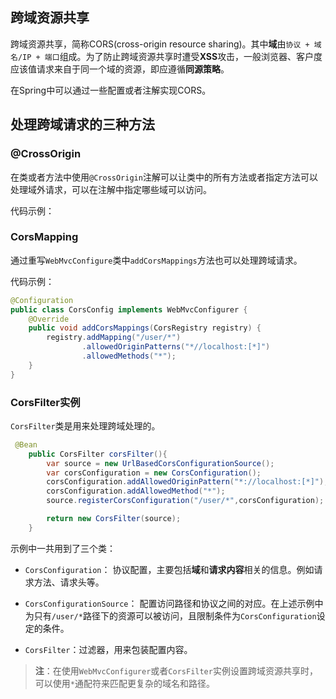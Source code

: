 ## 跨域资源共享

跨域资源共享，简称CORS(cross-origin resource sharing)。其中**域**由`协议 + 域名/IP + 端口`组成。为了防止跨域资源共享时遭受**XSS**攻击，一般浏览器、客户度应该值请求来自于同一个域的资源，即应遵循**同源策略**。

在Spring中可以通过一些配置或者注解实现CORS。

## 处理跨域请求的三种方法

### @CrossOrigin

在类或者方法中使用`@CrossOrigin`注解可以让类中的所有方法或者指定方法可以处理域外请求，可以在注解中指定哪些域可以访问。

代码示例：

### CorsMapping

通过重写`WebMvcConfigure`类中`addCorsMappings`方法也可以处理跨域请求。

代码示例：

```java
@Configuration
public class CorsConfig implements WebMvcConfigurer {
    @Override
    public void addCorsMappings(CorsRegistry registry) {
        registry.addMapping("/user/*")
                .allowedOriginPatterns("*//localhost:[*]")
                .allowedMethods("*");
    }
}
```


### CorsFilter实例

`CorsFilter`类是用来处理跨域处理的。

```java
 @Bean
    public CorsFilter corsFilter(){
        var source = new UrlBasedCorsConfigurationSource();
        var corsConfiguration = new CorsConfiguration();
        corsConfiguration.addAllowedOriginPattern("*://localhost:[*]");
        corsConfiguration.addAllowedMethod("*");
        source.registerCorsConfiguration("/user/*",corsConfiguration);

        return new CorsFilter(source);
    }
```

示例中一共用到了三个类：

* `CorsConfiguration`：
协议配置，主要包括**域**和**请求内容**相关的信息。例如请求方法、请求头等。

* `CorsConfigurationSource`：
配置访问路径和协议之间的对应。在上述示例中为只有`/user/*`路径下的资源可以被访问，且限制条件为`CorsConfiguration`设定的条件。

* `CorsFilter`：过滤器，用来包装配置内容。


>**注**：在使用`WebMvcConfigurer`或者`CorsFilter`实例设置跨域资源共享时，可以使用`*`通配符来匹配更复杂的域名和路径。